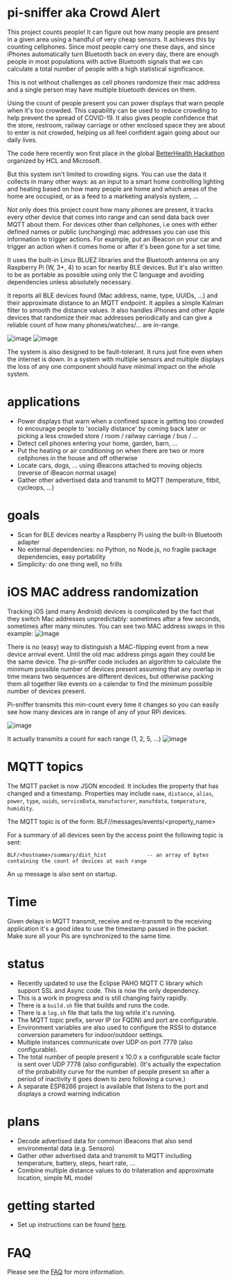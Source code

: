 # pi-sniffer aka Crowd Alert
This project counts people!  It can figure out how many people are present in a given area using a handful of very cheap sensors. It achieves this by counting cellphones. Since most people carry one these days, and since iPhones automatically turn Bluetooth back on every day, there are enough people in most populations with active Bluetooth signals that we can calculate a total number of people with a high statistical significance.

This is not without challenges as cell phones randomize their mac address and a single person may have multiple bluetooth devices on them.

Using the count of people present you can power displays that warn people when it's too crowded. This capability can be used to reduce crowding to help prevent the spread of COVID-19. It also gives people confidence that the store, restroom, railway carriage or other enclosed space they are about to enter is not crowded, helping us all feel confident again going about our daily lives.

The code here recently won first place in the global [BetterHealth Hackathon](https://tinyurl.com/crowdalert) organized by HCL and Microsoft. 

But this system isn't limited to crowding signs. You can use the data it collects in many other ways: as an input to a smart home controlling lighting and heating based on how many people are home and which areas of the home are occupied, or as a feed to a marketing analysis system, ...

Not only does this project count how many phones are present, it tracks every other device that comes into range and can send data back over MQTT about them. For devices other than cellphones, i.e ones with either defined names or public (unchanging) mac addresses you can use this information to trigger actions. For example, put an iBeacon on your car and trigger an action when it comes home or after it's been gone for a set time.

It uses the built-in Linux BLUEZ libraries and the Bluetooth antenna on any Raspberry Pi (W, 3+, 4) to scan for nearby BLE devices. But it's also written to be as portable as possible using only the C language and avoiding dependencies unless absolutely necessary.

It reports all BLE devices found (Mac address, name, type, UUIDs, ...) and their approximate distance to an MQTT endpoint. It applies a simple Kalman filter to smooth the distance values. It also handles iPhones and other Apple devices that randomize their mac addresses periodically and can give a reliable count of how many phones/watches/... are in-range.

![image](https://user-images.githubusercontent.com/347540/85953280-1cb7f300-b924-11ea-96d5-07c217a57e24.png "Multiple Pis and many BLE devices in action")
![image](https://user-images.githubusercontent.com/347540/85953412-dd3dd680-b924-11ea-8eeb-a3b328f91d19.png "A single stationary device")

The system is also designed to be fault-tolerant. It runs just fine even when the internet is down. In a system with multiple sensors and multiple displays the loss of any one component should have minimal impact on the whole system.

# applications
* Power displays that warn when a confined space is getting too crowded to encourage people to 'socially distance' by coming back later or picking a less crowded store / room / railway carriage / bus / ...
* Detect cell phones entering your home, garden, barn, ...
* Put the heating or air conditioning on when there are two or more cellphones in the house and off otherwise
* Locate cars, dogs, ... using iBeacons attached to moving objects (reverse of iBeacon normal usage) 
* Gather other advertised data and transmit to MQTT (temperature, fitbit, cycleops, ...)

# goals
* Scan for BLE devices nearby a Raspberry Pi using the built-in Bluetooth adapter
* No external dependencies: no Python, no Node.js, no fragile package dependencies, easy portability
* Simplicity: do one thing well, no frills

# iOS MAC address randomization
Tracking iOS (and many Android) devices is complicated by the fact that they switch Mac addresses unpredictably: sometimes after a few seconds, sometimes after many minutes. You can see two MAC address swaps in this example:
![image](https://user-images.githubusercontent.com/347540/85953525-cc419500-b925-11ea-9693-012aeaa61b60.png)

There is no (easy) way to distinguish a MAC-flipping event from a new device arrival event. Until the old mac address pings again they could be the same device.
The pi-sniffer code includes an algorithm to calculate the minimum possible number of devices present assuming that any overlap in time means two sequences are different devices, but otherwise packing them all together like events on a calendar to find the minimum possible number of devices present.

Pi-sniffer transmits this min-count every time it changes so you can easily see how many devices are in range of any of your RPi devices.

![image](https://user-images.githubusercontent.com/347540/85953581-54279f00-b926-11ea-8d02-fb155d409f61.png)

It actually transmits a count for each range (1, 2, 5, ...)
![image](https://user-images.githubusercontent.com/347540/86996091-8ffd0880-c15f-11ea-991b-8a613041e4a0.png)

# MQTT topics

The MQTT packet is now JSON encoded. It includes the property that has changed and a timestamp. Properties may include `name`, `distance`, `alias`, `power`, `type`, `uuids`, `serviceData`, `manufacturer`, `manufdata`, `temperature`, `humidity`.

The MQTT topic is of the form: BLF/<hostname>/messages/events/<property_name>
   
For a summary of all devices seen by the access point the following topic is sent:

    BLF/<hostname>/summary/dist_hist             -- an array of bytes containing the count of devices at each range 

An `up` message is also sent on startup.

# Time

Given delays in MQTT transmit, receive and re-transmit to the receiving application it's a good idea to use the timestamp passed in the packet. Make sure all your Pis are synchronized to the same time.

# status
* Recently updated to use the Eclipse PAHO MQTT C library which support SSL and Async code. This is now the only dependency.
* This is a work in progress and is still changing fairly rapidly.
* There is a `build.sh` file that builds and runs the code. 
* There is a `log.sh` file that tails the log while it's running.
* The MQTT topic prefix, server IP (or FQDN) and port are configurable.
* Environment variables are also used to configure the RSSI to distance conversion parameters for indoor/outdoor settings.
* Multiple instances communicate over UDP on port 7779 (also configurable).
* The total number of people present x 10.0 x a configurable scale factor is sent over UDP 7778 (also configurable).  (It's actually the expectation of the probability curve for the number of people present so after a period of inactivity it goes down to zero following a curve.)
* A separate ESP8266 project is available that listens to the port and displays a crowd warning indication

# plans
* Decode advertised data for common iBeacons that also send environmental data (e.g. Sensoro)
* Gather other advertised data and transmit to MQTT including temperature, battery, steps, heart rate, ...
* Combine multiple distance values to do trilateration and approximate location, simple ML model

# getting started

* Set up instructions can be found [here](GettingStarted.md).


# FAQ

Please see the [FAQ](FAQ.md) for more information.

